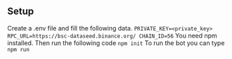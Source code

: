 ## Setup

Create a .env file and fill the following data.
` PRIVATE_KEY=<private_key> RPC_URL=https://bsc-dataseed.binance.org/ CHAIN_ID=56 `
You need npm installed. Then run the following code
` npm init `
To run the bot you can type
` npm run `

